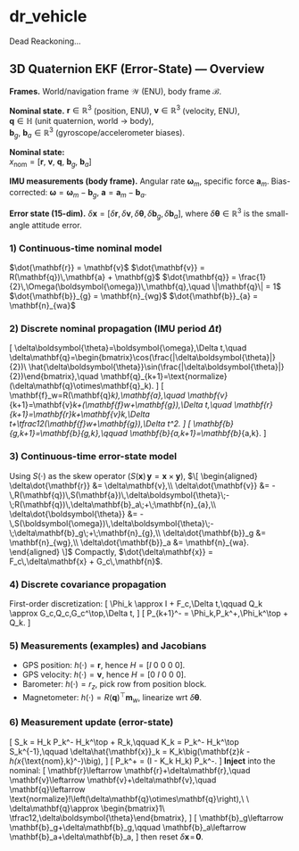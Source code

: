 # dr_vehicle
Dead Reackoning... 

 ## 3D Quaternion EKF (Error-State) — Overview

**Frames.**
World/navigation frame $\mathcal{W}$ (ENU), body frame $\mathcal{B}$.

**Nominal state.**
$\mathbf{r}\in\mathbb{R}^3$ (position, ENU), $\mathbf{v}\in\mathbb{R}^3$ (velocity, ENU),  
$\mathbf{q}\in\mathbb{H}$ (unit quaternion, world $\to$ body),  
$\mathbf{b}_g,\ \mathbf{b}_a\in\mathbb{R}^3$ (gyroscope/accelerometer biases).

**Nominal state:**  
$x_{\text{nom}} = [\mathbf{r},\ \mathbf{v},\ \mathbf{q},\ \mathbf{b}_g,\ \mathbf{b}_a]$

**IMU measurements (body frame).**
Angular rate $\boldsymbol{\omega}_m$, specific force $\mathbf{a}_m$.
Bias-corrected: $\boldsymbol{\omega}=\boldsymbol{\omega}_m-\mathbf{b}_g$,
$\mathbf{a}=\mathbf{a}_m-\mathbf{b}_a$.

**Error state (15-dim).**
$\delta \mathbf{x}=[\delta\mathbf{r},\delta\mathbf{v},\delta\boldsymbol{\theta},\delta\mathbf{b}_g,\delta\mathbf{b}_a]$,
where $\delta\boldsymbol{\theta}\in\mathbb{R}^3$ is the small-angle attitude error.

### 1) Continuous-time nominal model

$\dot{\mathbf{r}} = \mathbf{v}$
$\dot{\mathbf{v}} = R(\mathbf{q})\,\mathbf{a} + \mathbf{g}$
$\dot{\mathbf{q}} = \frac{1}{2}\,\Omega(\boldsymbol{\omega})\,\mathbf{q},\quad \|\mathbf{q}\| = 1$
$\dot{\mathbf{b}}_{g} = \mathbf{n}_{wg}$
$\dot{\mathbf{b}}_{a} = \mathbf{n}_{wa}$



### 2) Discrete nominal propagation (IMU period $\Delta t$)
\[
\delta\boldsymbol{\theta}=\boldsymbol{\omega}\,\Delta t,\quad
\delta\mathbf{q}=\begin{bmatrix}\cos(\frac{\|\delta\boldsymbol{\theta}\|}{2})\\ \hat{\delta\boldsymbol{\theta}}\sin(\frac{\|\delta\boldsymbol{\theta}\|}{2})\end{bmatrix},\quad
\mathbf{q}_{k+1}=\text{normalize}(\delta\mathbf{q}\otimes\mathbf{q}_k).
\]
\[
\mathbf{f}_w=R(\mathbf{q}_k)\,\mathbf{a},\quad
\mathbf{v}_{k+1}=\mathbf{v}_k+(\mathbf{f}_w+\mathbf{g})\,\Delta t,\quad
\mathbf{r}_{k+1}=\mathbf{r}_k+\mathbf{v}_k\,\Delta t+\tfrac12(\mathbf{f}_w+\mathbf{g})\,\Delta t^2.
\]
\[
\mathbf{b}_{g,k+1}=\mathbf{b}_{g,k},\qquad \mathbf{b}_{a,k+1}=\mathbf{b}_{a,k}.
\]

### 3) Continuous-time error-state model
Using $S(\cdot)$ as the skew operator ($S(\mathbf{x})\,\mathbf{y}=\mathbf{x}\times\mathbf{y}$),
$\[
\begin{aligned}
\delta\dot{\mathbf{r}} &= \delta\mathbf{v},\\
\delta\dot{\mathbf{v}} &= -\,R(\mathbf{q})\,S(\mathbf{a})\,\delta\boldsymbol{\theta}\;-\;R(\mathbf{q})\,\delta\mathbf{b}_a\;+\;\mathbf{n}_{a},\\
\delta\dot{\boldsymbol{\theta}} &= -\,S(\boldsymbol{\omega})\,\delta\boldsymbol{\theta}\;-\;\delta\mathbf{b}_g\;+\;\mathbf{n}_{g},\\
\delta\dot{\mathbf{b}}_g &= \mathbf{n}_{wg},\\
\delta\dot{\mathbf{b}}_a &= \mathbf{n}_{wa}.
\end{aligned}
\]$
Compactly, $\dot{\delta\mathbf{x}} = F_c\,\delta\mathbf{x} + G_c\,\mathbf{n}$.

### 4) Discrete covariance propagation
First-order discretization:
\[
\Phi_k \approx I + F_c\,\Delta t,\qquad
Q_k \approx G_c\,Q_c\,G_c^\top\,\Delta t,
\]
\[
P_{k+1}^- = \Phi_k\,P_k^+\,\Phi_k^\top + Q_k.
\]

### 5) Measurements (examples) and Jacobians
- GPS position: $h(\cdot)=\mathbf{r}$, hence $H=[I\ 0\ 0\ 0\ 0]$.
- GPS velocity: $h(\cdot)=\mathbf{v}$, hence $H=[0\ I\ 0\ 0\ 0]$.
- Barometer: $h(\cdot)=r_z$, pick row from position block.
- Magnetometer: $h(\cdot)=R(\mathbf{q})^\top \mathbf{m}_w$, linearize wrt $\delta\boldsymbol{\theta}$.

### 6) Measurement update (error-state)
\[
S_k = H_k P_k^- H_k^\top + R_k,\qquad
K_k = P_k^- H_k^\top S_k^{-1},\qquad
\delta\hat{\mathbf{x}}_k = K_k\big(\mathbf{z}_k - h(x_{\text{nom},k}^-)\big),
\]
\[
P_k^+ = (I - K_k H_k) P_k^-.
\]
**Inject** into the nominal:
\[
\mathbf{r}\leftarrow \mathbf{r}+\delta\mathbf{r},\quad
\mathbf{v}\leftarrow \mathbf{v}+\delta\mathbf{v},\quad
\mathbf{q}\leftarrow \text{normalize}\!\left(\delta\mathbf{q}\otimes\mathbf{q}\right),\ \ \delta\mathbf{q}\approx \begin{bmatrix}1\\ \tfrac12\,\delta\boldsymbol{\theta}\end{bmatrix},
\]
\[
\mathbf{b}_g\leftarrow \mathbf{b}_g+\delta\mathbf{b}_g,\qquad
\mathbf{b}_a\leftarrow \mathbf{b}_a+\delta\mathbf{b}_a,
\]
then reset $\delta\mathbf{x}\!=\!\mathbf{0}$.

